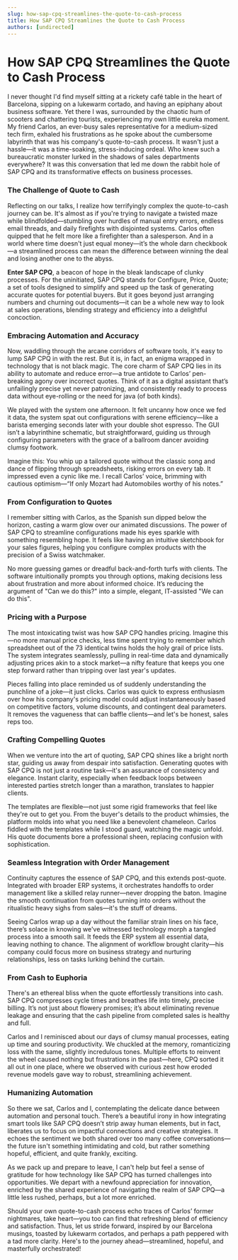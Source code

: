 ```yaml
---
slug: how-sap-cpq-streamlines-the-quote-to-cash-process
title: How SAP CPQ Streamlines the Quote to Cash Process
authors: [undirected]
---
```



# How SAP CPQ Streamlines the Quote to Cash Process

I never thought I'd find myself sitting at a rickety café table in the heart of Barcelona, sipping on a lukewarm cortado, and having an epiphany about business software. Yet there I was, surrounded by the chaotic hum of scooters and chattering tourists, experiencing my own little eureka moment. My friend Carlos, an ever-busy sales representative for a medium-sized tech firm, exhaled his frustrations as he spoke about the cumbersome labyrinth that was his company's quote-to-cash process. It wasn't just a hassle—it was a time-soaking, stress-inducing ordeal. Who knew such a bureaucratic monster lurked in the shadows of sales departments everywhere? It was this conversation that led me down the rabbit hole of SAP CPQ and its transformative effects on business processes.

### The Challenge of Quote to Cash

Reflecting on our talks, I realize how terrifyingly complex the quote-to-cash journey can be. It's almost as if you're trying to navigate a twisted maze while blindfolded—stumbling over hurdles of manual entry errors, endless email threads, and daily firefights with disjointed systems. Carlos often quipped that he felt more like a firefighter than a salesperson. And in a world where time doesn't just equal money—it’s the whole darn checkbook—a streamlined process can mean the difference between winning the deal and losing another one to the abyss.

**Enter SAP CPQ**, a beacon of hope in the bleak landscape of clunky processes. For the uninitiated, SAP CPQ stands for Configure, Price, Quote; a set of tools designed to simplify and speed up the task of generating accurate quotes for potential buyers. But it goes beyond just arranging numbers and churning out documents—it can be a whole new way to look at sales operations, blending strategy and efficiency into a delightful concoction.

### Embracing Automation and Accuracy

Now, waddling through the arcane corridors of software tools, it's easy to lump SAP CPQ in with the rest. But it is, in fact, an enigma wrapped in technology that is not black magic. The core charm of SAP CPQ lies in its ability to automate and reduce error—a true antidote to Carlos’ pen-breaking agony over incorrect quotes. Think of it as a digital assistant that’s unfailingly precise yet never patronizing, and consistently ready to process data without eye-rolling or the need for java (of both kinds).

We played with the system one afternoon. It felt uncanny how once we fed it data, the system spat out configurations with serene efficiency—like a barista emerging seconds later with your double shot espresso. The GUI isn’t a labyrinthine schematic, but straightforward, guiding us through configuring parameters with the grace of a ballroom dancer avoiding clumsy footwork.

Imagine this: You whip up a tailored quote without the classic song and dance of flipping through spreadsheets, risking errors on every tab. It impressed even a cynic like me. I recall Carlos’ voice, brimming with cautious optimism—“If only Mozart had Automobiles worthy of his notes.”

### From Configuration to Quotes

I remember sitting with Carlos, as the Spanish sun dipped below the horizon, casting a warm glow over our animated discussions. The power of SAP CPQ to streamline configurations made his eyes sparkle with something resembling hope. It feels like having an intuitive sketchbook for your sales figures, helping you configure complex products with the precision of a Swiss watchmaker.

No more guessing games or dreadful back-and-forth turfs with clients. The software intuitionally prompts you through options, making decisions less about frustration and more about informed choice. It’s reducing the argument of "Can we do this?" into a simple, elegant, IT-assisted "We can do this". 

### Pricing with a Purpose

The most intoxicating twist was how SAP CPQ handles pricing. Imagine this—no more manual price checks, less time spent trying to remember which spreadsheet out of the 73 identical twins holds the holy grail of price lists. The system integrates seamlessly, pulling in real-time data and dynamically adjusting prices akin to a stock market—a nifty feature that keeps you one step forward rather than tripping over last year's updates.

Pieces falling into place reminded us of suddenly understanding the punchline of a joke—it just clicks. Carlos was quick to express enthusiasm over how his company's pricing model could adjust instantaneously based on competitive factors, volume discounts, and contingent deal parameters. It removes the vagueness that can baffle clients—and let's be honest, sales reps too.

### Crafting Compelling Quotes

When we venture into the art of quoting, SAP CPQ shines like a bright north star, guiding us away from despair into satisfaction. Generating quotes with SAP CPQ is not just a routine task—it's an assurance of consistency and elegance. Instant clarity, especially when feedback loops between interested parties stretch longer than a marathon, translates to happier clients.

The templates are flexible—not just some rigid frameworks that feel like they're out to get you. From the buyer's details to the product whimsies, the platform molds into what you need like a benevolent chameleon. Carlos fiddled with the templates while I stood guard, watching the magic unfold. His quote documents bore a professional sheen, replacing confusion with sophistication.

### Seamless Integration with Order Management

Continuity captures the essence of SAP CPQ, and this extends post-quote. Integrated with broader ERP systems, it orchestrates handoffs to order management like a skilled relay runner—never dropping the baton. Imagine the smooth continuation from quotes turning into orders without the ritualistic heavy sighs from sales—it's the stuff of dreams.

Seeing Carlos wrap up a day without the familiar strain lines on his face, there’s solace in knowing we've witnessed technology morph a tangled process into a smooth sail. It feeds the ERP system all essential data, leaving nothing to chance. The alignment of workflow brought clarity—his company could focus more on business strategy and nurturing relationships, less on tasks lurking behind the curtain.

### From Cash to Euphoria

There's an ethereal bliss when the quote effortlessly transitions into cash. SAP CPQ compresses cycle times and breathes life into timely, precise billing. It’s not just about flowery promises; it’s about eliminating revenue leakage and ensuring that the cash pipeline from completed sales is healthy and full.

Carlos and I reminisced about our days of clumsy manual processes, eating up time and souring productivity. We chuckled at the memory, romanticizing loss with the same, slightly incredulous tones. Multiple efforts to reinvent the wheel caused nothing but frustrations in the past—here, CPQ sorted it all out in one place, where we observed with curious zest how eroded revenue models gave way to robust, streamlining achievement.

### Humanizing Automation

So there we sat, Carlos and I, contemplating the delicate dance between automation and personal touch. There’s a beautiful irony in how integrating smart tools like SAP CPQ doesn’t strip away human elements, but in fact, liberates us to focus on impactful connections and creative strategies. It echoes the sentiment we both shared over too many coffee conversations—the future isn't something intimidating and cold, but rather something hopeful, efficient, and quite frankly, exciting.

As we pack up and prepare to leave, I can't help but feel a sense of gratitude for how technology like SAP CPQ has turned challenges into opportunities. We depart with a newfound appreciation for innovation, enriched by the shared experience of navigating the realm of SAP CPQ—a little less rushed, perhaps, but a lot more enriched.

Should your own quote-to-cash process echo traces of Carlos’ former nightmares, take heart—you too can find that refreshing blend of efficiency and satisfaction. Thus, let us stride forward, inspired by our Barcelona musings, toasted by lukewarm cortados, and perhaps a path peppered with a tad more clarity. Here's to the journey ahead—streamlined, hopeful, and masterfully orchestrated!